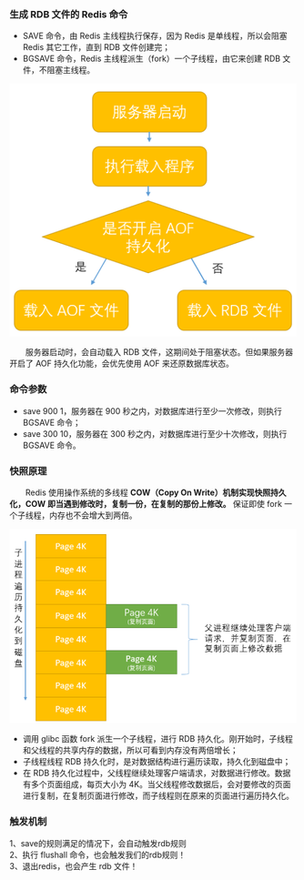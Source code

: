 ### 生成 RDB 文件的 Redis 命令

- SAVE 命令，由 Redis 主线程执行保存，因为 Redis 是单线程，所以会阻塞 Redis 其它工作，直到 RDB 文件创建完；
- BGSAVE 命令，Redis 主线程派生（fork）一个子线程，由它来创建 RDB 文件，不阻塞主线程。

![avatar](../../../../pictures/redis/持久化/photo_1.png)

　　服务器启动时，会自动载入 RDB 文件，这期间处于阻塞状态。但如果服务器开启了 AOF 持久化功能，会优先使用 AOF 来还原数据库状态。

### 命令参数

- save 900 1，服务器在 900 秒之内，对数据库进行至少一次修改，则执行 BGSAVE 命令；
- save 300 10，服务器在 300 秒之内，对数据库进行至少十次修改，则执行 BGSAVE 命令。

### 快照原理
　　Redis 使用操作系统的多线程 **COW（Copy On Write）机制实现快照持久化，COW 即当遇到修改时，复制一份，在复制的那份上修改。** 保证即使 fork 一个子线程，内存也不会增大到两倍。

![avatar](../../../../pictures/redis/持久化/photo_2.png)

- 调用 glibc 函数 fork 派生一个子线程，进行 RDB 持久化。刚开始时，子线程和父线程的共享内存的数据，所以可看到内存没有两倍增长；
- 子线程线程 RDB 持久化时，是对数据结构进行遍历读取，持久化到磁盘中；
- 在 RDB 持久化过程中，父线程继续处理客户端请求，对数据进行修改。数据有多个页面组成，每页大小为 4K。当父线程修改数据后，会对要修改的页面进行复制，在复制页面进行修改，而子线程则在原来的页面进行遍历持久化。

### 触发机制
1、save的规则满足的情况下，会自动触发rdb规则   
2、执行 flushall 命令，也会触发我们的rdb规则！   
3、退出redis，也会产生 rdb 文件！   
